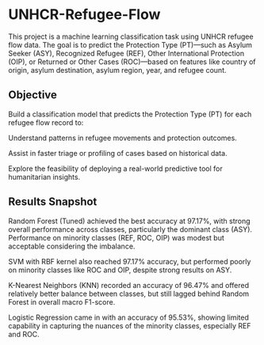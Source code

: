 # UNHCR-Refugee-Flow

This project is a machine learning classification task using UNHCR refugee flow data. The goal is to predict the Protection Type (PT)—such as Asylum Seeker (ASY), Recognized Refugee (REF), Other International Protection (OIP), or Returned or Other Cases (ROC)—based on features like country of origin, asylum destination, asylum region, year, and refugee count.

## Objective
Build a classification model that predicts the Protection Type (PT) for each refugee flow record to:

Understand patterns in refugee movements and protection outcomes.

Assist in faster triage or profiling of cases based on historical data.

Explore the feasibility of deploying a real-world predictive tool for humanitarian insights.

## Results Snapshot
Random Forest (Tuned) achieved the best accuracy at 97.17%, with strong overall performance across classes, particularly the dominant class (ASY). Performance on minority classes (REF, ROC, OIP) was modest but acceptable considering the imbalance.

SVM with RBF kernel also reached 97.17% accuracy, but performed poorly on minority classes like ROC and OIP, despite strong results on ASY.

K-Nearest Neighbors (KNN) recorded an accuracy of 96.47% and offered relatively better balance between classes, but still lagged behind Random Forest in overall macro F1-score.

Logistic Regression came in with an accuracy of 95.53%, showing limited capability in capturing the nuances of the minority classes, especially REF and ROC.
